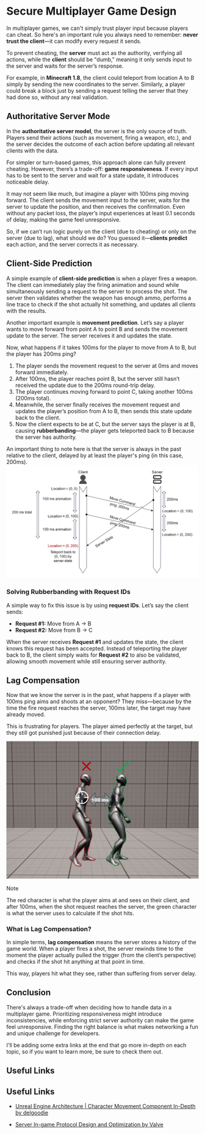 # Secure Multiplayer Game Design

In multiplayer games, we can't simply trust player input because players can cheat. So here's an important rule you always need to remember: **never trust the client**—it can modify every request it sends.

To prevent cheating, the **server** must act as the authority, verifying all actions, while the **client** should be "dumb," meaning it only sends input to the server and waits for the server’s response.

For example, in **Minecraft 1.8**, the client could teleport from location A to B simply by sending the new coordinates to the server. Similarly, a player could break a block just by sending a request telling the server that they had done so, without any real validation.

## Authoritative Server Mode

In the **authoritative server model**, the server is the only source of truth. Players send their actions (such as movement, firing a weapon, etc.), and the server decides the outcome of each action before updating all relevant clients with the data.

For simpler or turn-based games, this approach alone can fully prevent cheating. However, there’s a trade-off: **game responsiveness**. If every input has to be sent to the server and wait for a state update, it introduces noticeable delay.

It may not seem like much, but imagine a player with 100ms ping moving forward. The client sends the movement input to the server, waits for the server to update the position, and then receives the confirmation. Even without any packet loss, the player’s input experiences at least 0.1 seconds of delay, making the game feel unresponsive.

So, if we can’t run logic purely on the client (due to cheating) or only on the server (due to lag), what should we do? You guessed it—**clients predict** each action, and the server corrects it as necessary.

## Client-Side Prediction

A simple example of **client-side prediction** is when a player fires a weapon. The client can immediately play the firing animation and sound while simultaneously sending a request to the server to process the shot. The server then validates whether the weapon has enough ammo, performs a line trace to check if the shot actually hit something, and updates all clients with the results.

Another important example is **movement prediction**. Let’s say a player wants to move forward from point A to point B and sends the movement update to the server. The server receives it and updates the state.

Now, what happens if it takes 100ms for the player to move from A to B, but the player has 200ms ping?

1. The player sends the movement request to the server at 0ms and moves forward immediately.
2. After 100ms, the player reaches point B, but the server still hasn’t received the update due to the 200ms round-trip delay.
3. The player continues moving forward to point C, taking another 100ms (200ms total).
4. Meanwhile, the server finally receives the movement request and updates the player’s position from A to B, then sends this state update back to the client.
5. Now the client expects to be at C, but the server says the player is at B, causing **rubberbanding**—the player gets teleported back to B because the server has authority.

An important thing to note here is that the server is always in the past relative to the client, delayed by at least the player's ping (in this case, 200ms).
![Prediction](Prediction.jpg)

### Solving Rubberbanding with Request IDs

A simple way to fix this issue is by using **request IDs**. Let’s say the client sends:

- **Request #1:** Move from A → B
- **Request #2:** Move from B → C

When the server receives **Request #1** and updates the state, the client knows this request has been accepted. Instead of teleporting the player back to B, the client simply waits for **Request #2** to also be validated, allowing smooth movement while still ensuring server authority.

## Lag Compensation

Now that we know the server is in the past, what happens if a player with 100ms ping aims and shoots at an opponent? They miss—because by the time the fire request reaches the server, 100ms later, the target may have already moved. 

This is frustrating for players. The player aimed perfectly at the target, but they still got punished just because of their connection delay.

![Lag Compensation](LagCompensation.jpg)

> [!NOTE]  
> The red character is what the player aims at and sees on their client, and after 100ms, when the shot request reaches the server, the green character is what the server uses to calculate if the shot hits.
### What is Lag Compensation?

In simple terms, **lag compensation** means the server stores a history of the game world. When a player fires a shot, the server rewinds time to the moment the player actually pulled the trigger (from the client’s perspective) and checks if the shot hit anything at that point in time.

This way, players hit what they see, rather than suffering from server delay.

## Conclusion

There's always a trade-off when deciding how to handle data in a multiplayer game. Prioritizing responsiveness might introduce inconsistencies, while enforcing strict server authority can make the game feel unresponsive. Finding the right balance is what makes networking a fun and unique challenge for developers.

I'll be adding some extra links at the end that go more in-depth on each topic, so if you want to learn more, be sure to check them out.
## Useful Links

## Useful Links

- [Unreal Engine Architecture | Character Movement Component In-Depth by delgoodie](https://www.youtube.com/watch?v=dOkuIvKCvpg)

- [Server In-game Protocol Design and Optimization by Valve](https://developer.valvesoftware.com/wiki/Latency_Compensating_Methods_in_Client/Server_In-game_Protocol_Design_and_Optimization)


